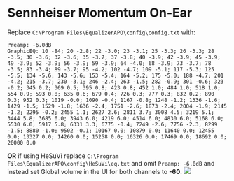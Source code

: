 # Sennheiser Momentum On-Ear
Replace `C:\Program Files\EqualizerAPO\config\config.txt` with:
```
Preamp: -6.0dB
GraphicEQ: 10 -84; 20 -2.8; 22 -3.0; 23 -3.1; 25 -3.3; 26 -3.3; 28 -3.5; 30 -3.6; 32 -3.6; 35 -3.7; 37 -3.8; 40 -3.9; 42 -3.9; 45 -3.9; 49 -3.9; 52 -3.9; 56 -3.9; 59 -3.9; 64 -4.0; 68 -3.9; 73 -3.7; 78 -3.5; 83 -3.4; 89 -3.7; 95 -4.2; 102 -4.7; 109 -5.1; 117 -5.3; 125 -5.5; 134 -5.6; 143 -5.6; 153 -5.4; 164 -5.2; 175 -5.0; 188 -4.7; 201 -4.2; 215 -3.7; 230 -3.1; 246 -2.4; 263 -1.5; 282 -0.9; 301 -0.6; 323 -0.2; 345 0.2; 369 0.5; 395 0.8; 423 0.8; 452 1.0; 484 1.0; 518 1.0; 554 0.9; 593 0.8; 635 0.6; 679 0.4; 726 0.3; 777 0.3; 832 0.2; 890 0.3; 952 0.3; 1019 -0.0; 1090 -0.4; 1167 -0.8; 1248 -1.2; 1336 -1.6; 1429 -1.5; 1529 -1.8; 1636 -2.4; 1751 -2.6; 1873 -2.4; 2004 -1.9; 2145 -1.2; 2295 -0.2; 2455 1.1; 2627 2.6; 2811 3.7; 3008 4.5; 3219 5.1; 3444 5.8; 3685 6.0; 3943 6.0; 4219 6.0; 4514 6.0; 4830 6.0; 5168 6.0; 5530 6.0; 5917 5.8; 6331 3.3; 6775 -0.4; 7249 -2.6; 7756 -2.3; 8299 -1.5; 8880 -1.0; 9502 -0.1; 10167 0.0; 10879 0.0; 11640 0.0; 12455 0.0; 13327 0.0; 14260 0.0; 15258 0.0; 16326 0.0; 17469 0.0; 18692 0.0; 20000 0.0
```
**OR** if using HeSuVi replace `C:\Program Files\EqualizerAPO\config\HeSuVi\eq.txt` and omit `Preamp: -6.0dB` and instead set Global volume in the UI for both channels to **-60**.
![](https://raw.githubusercontent.com/jaakkopasanen/AutoEq/master/results/Headphone.com/headphoncecom/onear/Sennheiser%20Momentum%20On-Ear/Sennheiser%20Momentum%20On-Ear.png)